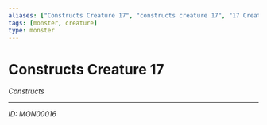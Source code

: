 ```yaml
---
aliases: ["Constructs Creature 17", "constructs creature 17", "17 Creature Constructs"]
tags: [monster, creature]
type: monster
---
```


# Constructs Creature 17

*Constructs*

---
*ID: MON00016*